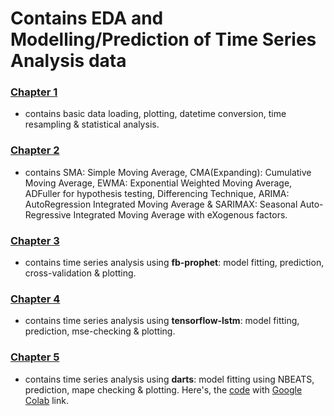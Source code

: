 # Contains EDA and Modelling/Prediction of Time Series Analysis data
### [Chapter 1](https://github.com/sinchan-s/time-series-analysis/blob/main/tsa-eda.ipynb)
- contains basic data loading, plotting, datetime conversion, time resampling & statistical analysis.
### [Chapter 2](https://github.com/sinchan-s/time-series-analysis/blob/main/tsa-functions.ipynb)
- contains SMA: Simple Moving Average, CMA(Expanding): Cumulative Moving Average, EWMA: Exponential Weighted Moving Average, ADFuller for hypothesis testing, Differencing Technique, ARIMA: AutoRegression Integrated Moving Average & SARIMAX: Seasonal Auto-Regressive Integrated Moving Average with eXogenous factors.
### [Chapter 3](https://github.com/sinchan-s/time-series-analysis/blob/main/tsa-fbprophet.ipynb)
- contains time series analysis using **fb-prophet**: model fitting, prediction, cross-validation & plotting.
### [Chapter 4](https://github.com/sinchan-s/time-series-analysis/blob/main/tsa-lstm.ipynb)
- contains time series analysis using **tensorflow-lstm**: model fitting, prediction, mse-checking & plotting.
### [Chapter 5](https://github.com/sinchan-s/time-series-analysis/blob/main/tsa-darts.ipynb)
- contains time series analysis using **darts**:  model fitting using NBEATS, prediction, mape checking & plotting. Here's, the [code](https://github.com/sinchan-s/time-series-analysis/blob/main/tsa_darts.ipynb) with [Google Colab](https://colab.research.google.com/github/sinchan-s/time-series-analysis/blob/main/tsa_darts.ipynb) link.
